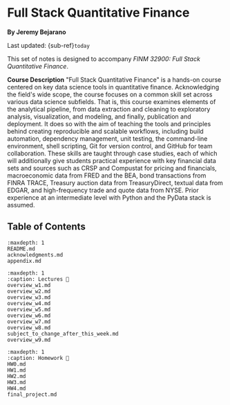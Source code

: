 # Full Stack Quantitative Finance

**By Jeremy Bejarano**

Last updated: {sub-ref}`today` 


This set of notes is designed to accompany _FINM 32900: Full Stack Quantitative Finance_. 

**Course Description**
"Full Stack Quantitative Finance" is a hands-on course centered on key data science tools in quantitative finance. Acknowledging the field's wide scope, the course focuses on a common skill set across various data science subfields. That is, this course examines elements of the analytical pipeline, from data extraction and cleaning to exploratory analysis, visualization, and modeling, and finally, publication and deployment. It does so with the aim of teaching the tools and principles behind creating reproducible and scalable workflows, including build automation, dependency management, unit testing, the command-line environment, shell scripting, Git for version control, and GitHub for team collaboration. These skills are taught through case studies, each of which will additionally give students practical experience with key financial data sets and sources such as CRSP and Compustat for pricing and financials, macroeconomic data from FRED and the BEA, bond transactions from FINRA TRACE, Treasury auction data from TreasuryDirect, textual data from EDGAR, and high-frequency trade and quote data from NYSE. Prior experience at an intermediate level with Python and the PyData stack is assumed.


## Table of Contents

```{toctree}
:maxdepth: 1
README.md
acknowledgments.md
appendix.md
```

```{toctree}
:maxdepth: 1
:caption: Lectures 📖
overview_w1.md
overview_w2.md
overview_w3.md
overview_w4.md
overview_w5.md
overview_w6.md
overview_w7.md
overview_w8.md
subject_to_change_after_this_week.md
overview_w9.md
```

```{toctree}
:maxdepth: 1
:caption: Homework 📝
HW0.md
HW1.md
HW2.md
HW3.md
HW4.md
final_project.md
```


<!-- 
# Table of contents
# Learn more at https://jupyterbook.org/customize/toc.html

format: jb-book
root: intro.md
chapters:
- file: README.md # This is the syllabus. It is designed this way 
# so that it can be viewed on GitHub as well.
- file: lectures/Week1/HW0.md
# ----------------------------
# Week 1: GitHub, GitHub Classroom, and Virtual Environments
# Data: IPUMS CPS
# HW: Wage growth during the recession
# TA Session: Setting up VS Code for HW
- file: lectures/Week1/overview_w1.md
  sections:
  - file: lectures/Week1/what_is_this_course_about.md
  - file: lectures/Week1/reproducible_analytical_pipelines.md
  - file: lectures/Week1/case_study_reproducibility_in_finance.md
  - file: lectures/Week1/virtual_environments.md
- file: lectures/Week1/HW1.md
  sections:
  - file: lectures/Week1/case_study_atlanta_fed_wage_growth_tracker.md
  - file: output/_01_wage_growth_during_the_recession.ipynb
# ----------------------------
# Week 2: Env Files, and Secrets
# Data: CRSP and yfinance Data
# Handling Jupyter Notebooks in PyDoit
# CRSP for historical data, yfinance for real-time data
# Tear sheet for individual stocks
# CRSP Market Portfolio and HW constructs SP 500 index
# TA Session: Pull requests on GitHub. GitHub skills page.
- file: lectures/Week2/overview_w2.md
  sections:
  - file: lectures/Week2/WRDS_intro_and_web_queries.md
  - file: output/_01_wrds_python_package.ipynb
  - file: lectures/Week2/env_files.md
- file: lectures/Week2/HW2.md
  sections:
  - file: output/_02_CRSP_market_index.ipynb
  - file: output/_03_SP500_constituents_and_index.ipynb
# ----------------------------
# Week 3: Task Runners, Automating Queries and the Basics of SQL
# Data: CRSP
# Pushing large computations to the cloud
# TA Session: No TA session because of the holiday. Lecture uses TA session as makeup day.
- file: lectures/Week3/overview_w3.md
  sections:
    - file: lectures/Week3/what_is_a_task_runner.md
    - file: lectures/Week2/project_structure.md
    - file: output/_05_basics_of_SQL.ipynb
- file: lectures/Week3/HW3.md
  sections:
  - file: output/_04_Fama_French_1993.ipynb
# ----------------------------
# Week 4: Publishing Reports: Markdown, LaTeX, and Github Pages
# Data: CRSP and Compustat Data, Merged
# Data: Datastream??
# Publishing charts to ChartBook. Individual pipeline page. Publishing to GitHub Pages
# Everybody contributes their own new chart to the ChartBook. Each student must contribute
# a unique chart to the ChartBook. Use GitHub Issue tracker to claim a chart BEFORE
# starting work on it. The issue must be approved by the instructor before you can start.
# Then, the repo that collects charts simply has a URL that points to the student's GitHub
# repo that contains the pipeline.
# TA Session: LaTeX essentials
- file: lectures/Week4/overview_w4.md
  sections:
  - file: lectures/Week4/reports_with_jupyter_notebooks.md
  - file: lectures/Week4/intro_to_LaTeX.md
  - file: lectures/Week4/latex_essentials.md
# ----------------------------
# Week 5: Medium Data
# Python Polars Package: Lazy evaluation, parallel execution, and streaming
# Data: Corporate TRACE Data
- file: lectures/Week5/overview_w5.md
  sections:
  - file: lectures/Week5/sphinx.md
  - file: lectures/Week5/unit_tests.md
# ----------------------------
# Week 6: Creating your own Python Package, plus CI/CD and GitHub Actions
# Hatch and Hatchling, Sphinx, Click CLI
# Yield Curve Estimation
# CRSP Treasury Data
- file: lectures/Week6/overview_w6.md
  sections:
  - file: lectures/Week6/GitHub_pull_requests.md
  - file: lectures/Week6/python_packaging_with_hatch.md
- file: lectures/Week6/HW4.md
  sections:
  - file: output/_01_CRSP_treasury_overview.ipynb
  - file: output/_02_replicate_GSW2005.ipynb
# ----------------------------
# Week 7: Working with Remotes, HPC Scheduler, GNU Parallel
# SSH, SCP, SFTP
# Data: SEC Filings
# Jupyter Notebooks running remotely, port forwarding. Connect traditional way and via VS Code
# Try Remote Tunnels: https://code.visualstudio.com/docs/remote/tunnels and https://www.youtube.com/watch?v=SyLHXdXhE1U
# TA Session: Bloomberg Terminal
- file: lectures/Week7/overview_w7.md
  sections:
  - file: lectures/Week7/bloomberg_terminal.md
  - file: lectures/Week7/LSEG_datastream.md
- file: lectures/subject_to_change_after_this_week.md
# ----------------------------
# Week 8: Big Data
# Data: NYSE Trade and Quote Data (TAQ)
# NBBO Calculation
# TA Session: SAS
- file: lectures/Week8/overview_w8.md
  sections:
  - file: lectures/Week8/github_actions_interactive_dashboard.md
  - file: output/_01_repo_spikes.ipynb
  - file: output/_corporate_hedging.ipynb
  - file: output/_spx_hedging.ipynb
- file: lectures/Misc/final_project.md
  sections:
  - file: lectures/Misc/final_project_rubric.md
  - file: lectures/Misc/potential_final_projects.md
- file: lectures/Misc/appendix.md
# ----------------------------
# Week 9: Publishing a live dashboard to the web
# IPUMS CPS Data  -->
